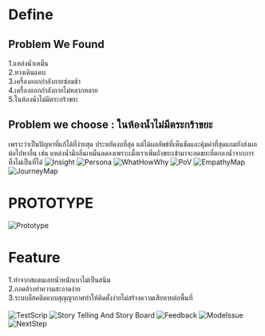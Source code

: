 # Define
## Problem We Found 
1.แหล่งน้ำเหม็น<br>
2.ทางเดินแคบ<br>
3.เครื่องออกกำลังกายซ่อมช้า<br>
4.เครื่องออกกำลังกายไม่หลากหลาย<br>
5.ในห้องน้ำไม่มีตระกร้าขยะ<br>
## Problem we choose : ในห้องน้ำไม่มีตระกร้าขยะ
เพราะว่าเป็นปัญหาที่แก้ได้ที่ง่ายสุด ประหยัดงบที่สุด แต่ได้ผลลัพธ์ที่เห็นชัดและคุ้มค่าที่สุดแถมยังส่งผลต่อไปหาอื่น เช่น แหล่งน้ำมีกลิ่นเหม็นลดลงเพราะเมื่อเราเพิ่มถังขยะเข้ามาจะลดขยะที่ตกลงน้ำจากการทิ้งไม่เป็นที่ได้
![Insight](DT_IMGDATA/Insight.png)
![Persona](DT_IMGDATA/Persona.png)
![WhatHowWhy](DT_IMGDATA/WHW.png)
![PoV](DT_IMGDATA/POV.png)
![EmpathyMap](DT_IMGDATA/EmpathyMap.png)
![JourneyMap](DT_IMGDATA/JourneyMap.png)
# PROTOTYPE
![Prototype](DT_IMGDATA/Bin_Next.jpg)
# Feature
1.ทำจากสแตนเลทน้ำหนักเบาไม่เป็นสนิม<Br>
2.ถอดล้างทำความสะอาดง่าย<Br>
3.ระบบล็ฮคติดแบบสุญญากาศทำให้ติดตั้งง่ายไม่สร้างความเสียหายต่อพื้นที่<Br><Br>
![TestScrip](DT_IMGDATA/Script.png)
![Story Telling And Story Board](DT_IMGDATA/StoryTellingAndStoryBoard.png)
![Feedback](DT_IMGDATA/Feedback.png)
![ModeIssue](DT_IMGDATA/ModeIssue.png)
![NextStep](DT_IMGDATA/NextStep.png)
